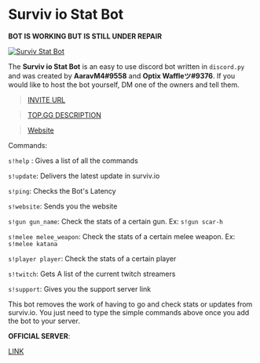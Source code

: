 # Surviv io Stat Bot 
**BOT IS WORKING BUT IS STILL UNDER REPAIR**

<a href="https://top.gg/bot/655541871006842891" >
  <img src="https://top.gg/api/widget/655541871006842891.svg" alt="Surviv Stat Bot" />
</a>

The **Surviv io Stat Bot** is an easy to use discord bot written in `discord.py` and was created by **AaravM4#9558** and **Optix Waffleツ#9376**. If you would like to host the bot yourself, DM one of the owners and tell them.

> [INVITE URL](https://discordapp.com/api/oauth2/authorize?client_id=655541871006842891&permissions=0&scope=bot)

> [TOP.GG DESCRIPTION](https://top.gg/bot/655541871006842891)

> [Website](https://www.survivstatsbot.gq)

Commands:

`s!help` : Gives a list of all the commands

`s!update`: Delivers the latest update in surviv.io

`s!ping`: Checks the Bot's Latency

`s!website`: Sends you the website

`s!gun gun_name`: Check the stats of a certain gun. Ex: `s!gun scar-h`

`s!melee melee_weapon`: Check the stats of a certain melee weapon. Ex: `s!melee katana`

`s!player player`: Check the stats of a certain player

`s!twitch`: Gets A list of the current twitch streamers

`s!support`: Gives you the support server link


This bot removes the work of having to go and check stats or updates from surviv.io. You just need to type the simple commands above once you add the bot to your server.

**OFFICIAL SERVER**: 

[LINK](https://discord.gg/rYJbBYHmce)
